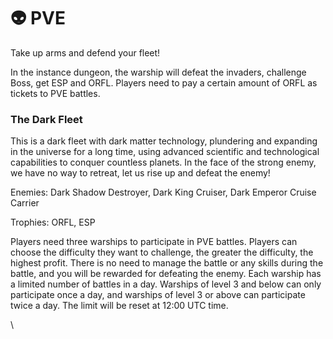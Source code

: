 # 👽 PVE

Take up arms and defend your fleet!

In the instance dungeon, the warship will defeat the invaders, challenge Boss, get ESP and ORFL. Players need to pay a certain amount of ORFL as tickets to PVE battles.

### The Dark Fleet

This is a dark fleet with dark matter technology, plundering and expanding in the universe for a long time, using advanced scientific and technological capabilities to conquer countless planets. In the face of the strong enemy, we have no way to retreat, let us rise up and defeat the enemy!

Enemies: Dark Shadow Destroyer, Dark King Cruiser, Dark Emperor Cruise Carrier

Trophies: ORFL, ESP

Players need three warships to participate in PVE battles. Players can choose the difficulty they want to challenge, the greater the difficulty, the highest profit. There is no need to manage the battle or any skills during the battle, and you will be rewarded for defeating the enemy. Each warship has a limited number of battles in a day. Warships of level 3 and below can only participate once a day, and warships of level 3 or above can participate twice a day. The limit will be reset at 12:00 UTC time.

\
